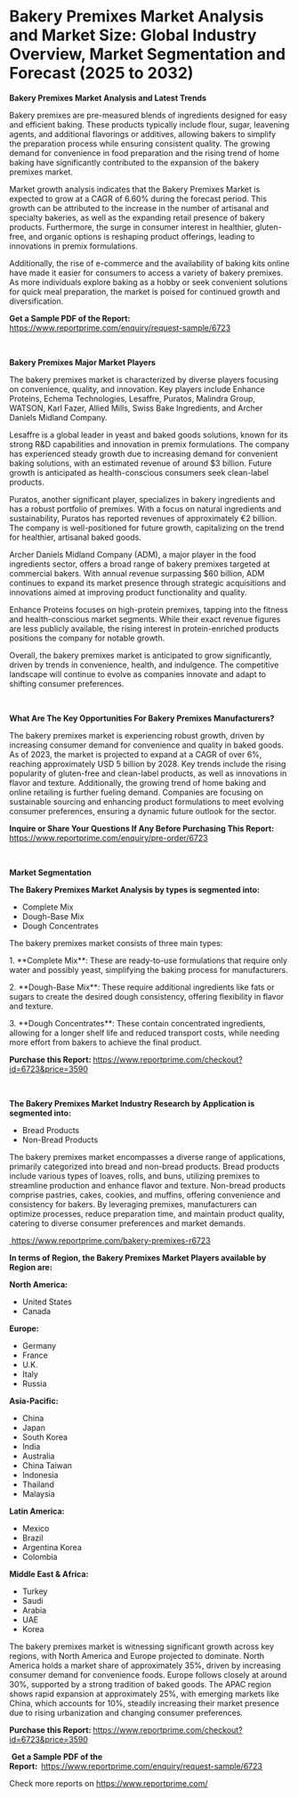 <p><h1>Bakery Premixes Market Analysis and Market Size: Global Industry Overview, Market Segmentation and Forecast (2025 to 2032)</h1></p><p><strong>Bakery Premixes Market Analysis and Latest Trends</strong></p>
<p><p>Bakery premixes are pre-measured blends of ingredients designed for easy and efficient baking. These products typically include flour, sugar, leavening agents, and additional flavorings or additives, allowing bakers to simplify the preparation process while ensuring consistent quality. The growing demand for convenience in food preparation and the rising trend of home baking have significantly contributed to the expansion of the bakery premixes market.</p><p>Market growth analysis indicates that the Bakery Premixes Market is expected to grow at a CAGR of 6.60% during the forecast period. This growth can be attributed to the increase in the number of artisanal and specialty bakeries, as well as the expanding retail presence of bakery products. Furthermore, the surge in consumer interest in healthier, gluten-free, and organic options is reshaping product offerings, leading to innovations in premix formulations. </p><p>Additionally, the rise of e-commerce and the availability of baking kits online have made it easier for consumers to access a variety of bakery premixes. As more individuals explore baking as a hobby or seek convenient solutions for quick meal preparation, the market is poised for continued growth and diversification.</p></p>
<p><strong>Get a Sample PDF of the Report:&nbsp;</strong> <a href="https://www.reportprime.com/enquiry/request-sample/6723?utm_campaign=2657&utm_medium=2&utm_source=Github&utm_content=ia&utm_term=19032025&utm_id=bakery-premixes">https://www.reportprime.com/enquiry/request-sample/6723</a></p>
<p>&nbsp;</p>
<p><strong>Bakery Premixes Major Market Players</strong></p>
<p><p>The bakery premixes market is characterized by diverse players focusing on convenience, quality, and innovation. Key players include Enhance Proteins, Echema Technologies, Lesaffre, Puratos, Malindra Group, WATSON, Karl Fazer, Allied Mills, Swiss Bake Ingredients, and Archer Daniels Midland Company. </p><p>Lesaffre is a global leader in yeast and baked goods solutions, known for its strong R&D capabilities and innovation in premix formulations. The company has experienced steady growth due to increasing demand for convenient baking solutions, with an estimated revenue of around $3 billion. Future growth is anticipated as health-conscious consumers seek clean-label products.</p><p>Puratos, another significant player, specializes in bakery ingredients and has a robust portfolio of premixes. With a focus on natural ingredients and sustainability, Puratos has reported revenues of approximately €2 billion. The company is well-positioned for future growth, capitalizing on the trend for healthier, artisanal baked goods.</p><p>Archer Daniels Midland Company (ADM), a major player in the food ingredients sector, offers a broad range of bakery premixes targeted at commercial bakers. With annual revenue surpassing $60 billion, ADM continues to expand its market presence through strategic acquisitions and innovations aimed at improving product functionality and quality.</p><p>Enhance Proteins focuses on high-protein premixes, tapping into the fitness and health-conscious market segments. While their exact revenue figures are less publicly available, the rising interest in protein-enriched products positions the company for notable growth.</p><p>Overall, the bakery premixes market is anticipated to grow significantly, driven by trends in convenience, health, and indulgence. The competitive landscape will continue to evolve as companies innovate and adapt to shifting consumer preferences.</p></p>
<p>&nbsp;</p>
<p><strong>What Are The Key Opportunities For Bakery Premixes Manufacturers?</strong></p>
<p><p>The bakery premixes market is experiencing robust growth, driven by increasing consumer demand for convenience and quality in baked goods. As of 2023, the market is projected to expand at a CAGR of over 6%, reaching approximately USD 5 billion by 2028. Key trends include the rising popularity of gluten-free and clean-label products, as well as innovations in flavor and texture. Additionally, the growing trend of home baking and online retailing is further fueling demand. Companies are focusing on sustainable sourcing and enhancing product formulations to meet evolving consumer preferences, ensuring a dynamic future outlook for the sector.</p></p>
<p><strong>Inquire or Share Your Questions If Any Before Purchasing This Report:</strong> <a href="https://www.reportprime.com/enquiry/pre-order/6723?utm_campaign=2657&utm_medium=2&utm_source=Github&utm_content=ia&utm_term=19032025&utm_id=bakery-premixes">https://www.reportprime.com/enquiry/pre-order/6723</a></p>
<p>&nbsp;</p>
<p><strong>Market Segmentation</strong></p>
<p><strong>The Bakery Premixes Market Analysis by types is segmented into:</strong></p>
<p><ul><li>Complete Mix</li><li>Dough-Base Mix</li><li>Dough Concentrates</li></ul></p>
<p><p>The bakery premixes market consists of three main types: </p><p>1. **Complete Mix**: These are ready-to-use formulations that require only water and possibly yeast, simplifying the baking process for manufacturers. </p><p>2. **Dough-Base Mix**: These require additional ingredients like fats or sugars to create the desired dough consistency, offering flexibility in flavor and texture. </p><p>3. **Dough Concentrates**: These contain concentrated ingredients, allowing for a longer shelf life and reduced transport costs, while needing more effort from bakers to achieve the final product.</p></p>
<p><strong>Purchase this Report:&nbsp;</strong><a href="https://www.reportprime.com/checkout?id=6723&price=3590&utm_campaign=2657&utm_medium=2&utm_source=Github&utm_content=ia&utm_term=19032025&utm_id=bakery-premixes">https://www.reportprime.com/checkout?id=6723&price=3590</a></p>
<p>&nbsp;</p>
<p><strong>The Bakery Premixes Market Industry Research by Application is segmented into:</strong></p>
<p><ul><li>Bread Products</li><li>Non-Bread Products</li></ul></p>
<p><p>The bakery premixes market encompasses a diverse range of applications, primarily categorized into bread and non-bread products. Bread products include various types of loaves, rolls, and buns, utilizing premixes to streamline production and enhance flavor and texture. Non-bread products comprise pastries, cakes, cookies, and muffins, offering convenience and consistency for bakers. By leveraging premixes, manufacturers can optimize processes, reduce preparation time, and maintain product quality, catering to diverse consumer preferences and market demands.</p></p>
<p><a href="https://www.reportprime.com/bakery-premixes-r6723?utm_campaign=2657&utm_medium=2&utm_source=Github&utm_content=ia&utm_term=19032025&utm_id=bakery-premixes">&nbsp;https://www.reportprime.com/bakery-premixes-r6723</a></p>
<p><strong>In terms of Region, the Bakery Premixes Market Players available by Region are:</strong></p>
<p>
    <p> <strong> North America: </strong>
        <ul>
            <li>United States</li>
            <li>Canada</li>
        </ul>
        </p> 
    <p> <strong> Europe: </strong>
        <ul>
            <li>Germany</li>
            <li>France</li>
            <li>U.K.</li>
            <li>Italy</li>
            <li>Russia</li>
        </ul>
        </p> 
    <p> <strong> Asia-Pacific: </strong>
        <ul>
            <li>China</li>
            <li>Japan</li>
            <li>South Korea</li>
            <li>India</li>
            <li>Australia</li>
            <li>China Taiwan</li>
            <li>Indonesia</li>
            <li>Thailand</li>
            <li>Malaysia</li>
        </ul>
        </p> 
    <p> <strong> Latin America: </strong>
        <ul>
            <li>Mexico</li>
            <li>Brazil</li>
            <li>Argentina Korea</li>
            <li>Colombia</li>
        </ul>
        </p> 
    <p> <strong> Middle East & Africa: </strong>
        <ul>
            <li>Turkey</li>
            <li>Saudi</li>
            <li>Arabia</li>
            <li>UAE</li>
            <li>Korea</li>
        </ul>
    </p>
    </p>
<p><p>The bakery premixes market is witnessing significant growth across key regions, with North America and Europe projected to dominate. North America holds a market share of approximately 35%, driven by increasing consumer demand for convenience foods. Europe follows closely at around 30%, supported by a strong tradition of baked goods. The APAC region shows rapid expansion at approximately 25%, with emerging markets like China, which accounts for 10%, steadily increasing their market presence due to rising urbanization and changing consumer preferences.</p></p>
<p><strong>Purchase this Report: </strong><a href="https://www.reportprime.com/checkout?id=6723&price=3590&utm_campaign=2657&utm_medium=2&utm_source=Github&utm_content=ia&utm_term=19032025&utm_id=bakery-premixes">https://www.reportprime.com/checkout?id=6723&price=3590</a></p>
<p>&nbsp;<strong>Get a Sample PDF of the Report:&nbsp;&nbsp;</strong><a href="https://www.reportprime.com/enquiry/request-sample/6723?utm_campaign=2657&utm_medium=2&utm_source=Github&utm_content=ia&utm_term=19032025&utm_id=bakery-premixes">https://www.reportprime.com/enquiry/request-sample/6723</a></p>
<p><strong></strong></p>
<p>Check more reports on <a href="https://www.reportprime.com/?utm_campaign=2657&utm_medium=2&utm_source=Github&utm_content=ia&utm_term=19032025&utm_id=bakery-premixes">https://www.reportprime.com/</a></p>